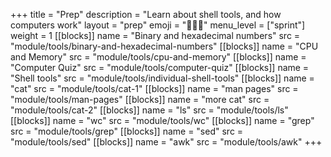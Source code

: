 +++
title = "Prep"
description = "Learn about shell tools, and how computers work"
layout = "prep"
emoji = "🧑🏾‍💻"
menu_level = ["sprint"]
weight = 1
[[blocks]]
name = "Binary and hexadecimal numbers"
src = "module/tools/binary-and-hexadecimal-numbers"
[[blocks]]
name = "CPU and Memory"
src = "module/tools/cpu-and-memory"
[[blocks]]
name = "Computer Quiz"
src = "module/tools/computer-quiz"
[[blocks]]
name = "Shell tools"
src = "module/tools/individual-shell-tools"
[[blocks]]
name = "cat"
src = "module/tools/cat-1"
[[blocks]]
name = "man pages"
src = "module/tools/man-pages"
[[blocks]]
name = "more cat"
src = "module/tools/cat-2"
[[blocks]]
name = "ls"
src = "module/tools/ls"
[[blocks]]
name = "wc"
src = "module/tools/wc"
[[blocks]]
name = "grep"
src = "module/tools/grep"
[[blocks]]
name = "sed"
src = "module/tools/sed"
[[blocks]]
name = "awk"
src = "module/tools/awk"
+++
